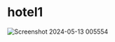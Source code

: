 # hotel1
![Screenshot 2024-05-13 005554](https://github.com/sarthaksabharwal1212/hotel1/assets/131660775/7419bcce-9f5e-4802-87a4-6a2f6dcf2c57)
